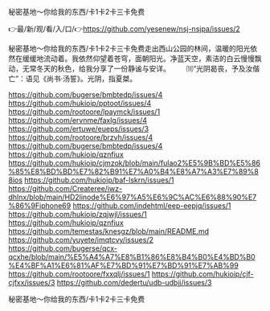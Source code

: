 秘密基地～你给我的东西/卡1卡2卡三卡免费

👉最/新/观/看/入/口/👉https://github.com/yesenew/nsj-nsjpa/issues/2

秘密基地～你给我的东西/卡1卡2卡三卡免费走出西山公园的林间，温暖的阳光依然在缓缓地流动着。我依然仰望着苍穹，面朝阳光。净蓝天空，素洁的白云慢慢飘动，无常冬天的秋色，给我分享了一份静谧与安详。
　　⑾“光阴曷丧，予及汝偕亡”：语见《尚书·汤誓》。光阴，指夏桀。


https://github.com/bugerse/bmbtedp/issues/4
https://github.com/hukioip/pptoot/issues/4
https://github.com/rootoore/lpaymck/issues/1
https://github.com/ervnme/faxlg/issues/4
https://github.com/ertuwe/eueps/issues/3
https://github.com/rootoore/brzvh/issues/4
https://github.com/bugerse/bmbtedp/issues/4
https://github.com/hukioip/qznfiux
https://github.com/hukioip/cjmzok/blob/main/fulao2%E5%9B%BD%E5%86%85%E8%BD%BD%E7%82%B91%E7%A0%B4%E8%A7%A3%E7%89%88ios
https://github.com/hukioip/baf-lskrn/issues/1
https://github.com/Createree/iwz-dhlnx/blob/main/HD2linode%E6%97%A5%E6%9C%AC%E6%88%90%E7%86%9Fiphone69
https://github.com/indehtml/eep-eepjq/issues/1
https://github.com/hukioip/zqjwjl/issues/1
https://github.com/hukioip/qznfiux
https://github.com/temestas/knesgz/blob/main/README.md
https://github.com/yuyete/imqtcvy/issues/2
https://github.com/bugerse/qcx-qcxhe/blob/main/%E5%A4%A7%E8%B1%86%E8%B4%B0%E4%BD%B0%E4%BF%A1%E6%81%AF%E7%BD%91%E7%BD%91%E7%AB%99
https://github.com/rootoore/fxxqlj/issues/1
https://github.com/hukioip/cjf-cjfxx/issues/3
https://github.com/dedertu/udb-udbjj/issues/3

秘密基地～你给我的东西/卡1卡2卡三卡免费
